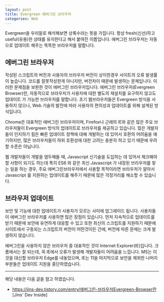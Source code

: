 ```yaml
---
layout: post
title: Evergreen 에버그린 브라우저
categories: Web
---
```



Evergreen을 우리말로 해석해보면 상록수라는 뜻을 가집니다. 항상 fresh(신선)하고 useful(유용)한 상태를 유지한다고 해서 붙여진 이름입니다. 에버그린 브라우저는 자동으로 업데이트 해주는 똑똑한 브라우저를 말합니다.

## 에버그린 브라우저

작성된 스크립트의 버전과 사용자의 브라우저 버전이 상이한경우 사이트의 오류 발생률이 높습니다. 코드를 잘못작성한게 아니지만, 버전차이 때문에 발생하는 문제입니다. 이러한 문제점을 보완한 것이 에버그린 브라우저입니다. 에버그린 브라우저(Evergreen Browser)란, 자동적으로 브라우저가 사용자에 대한 별도의 재설치를 요구하지 않고도 업데이트 가 가능한 브라우저를 말합니다. 초기 웹브라우저들은 Evergreen 방식을 사용하지 않으나, Web 기술의 발전에 따라 사용자의 편의성과 업데이트를 위해 설계된 방식입니다.

Chrome은 대표적인 에버그린 브라우저이며, Firefox나 근래의 IE와 같은 많은 주요 브라우저들이 Evergreen 방식의 업데이트로 브라우저를 제공하고 있습니다. 많은 개발자들이 인지하기 힘든 빠른 업데이트 정책에 대해 개발하는 데 있어서 호환의 어려움을 얘기하지만, 많은 브라우저들이 하위 호환성에 대한 고려는 충분히 하고 있기 때문에 우려할 수준은 아닙니다.

웹 개발자들이 개발을 염두해둘 때, Javascript 신기술을 도입하는 데 있어서 체크해야할 사항이 되기도 하는데 특히 ES6 와 같은 최신 Javascript 가 내장된 브라우저를 찾는 일을 하는 경우, 주요 에버그린브라우저에서 사용할 목적이라면 브라우저가 알아서 Javascript 를 지원하는 업데이트를 해주기 때문에 많은 걱정거리를 해소할 수 있습니다.


## 브라우저 업데이트
보안 및 기능에 대한 업데이트가 사용자가 모르는 사이에 업그레이드 됩니다. 사용자들이 에버그린 브라우저를 사용하면 많은 장점이 있습니다. 먼저 지속적으로 업데이트를 받기 때문에 보안에 유연하게 대응할 수 있고 또한 최신의 스크립트를 지원하기 때문에 사이트에서 구동되는 스크립트의 버전이 어떤것이든 간에, 버전에 따른 문제는 크게 발생하지 않습니다.

에버그린을 사용하지 않은 브라우저 중 대표적인 것이 Internet Explorer(IE)입니다. 크롬에서는 잘 되는데, 꼭 IE에서 오류가 발생해 개발자들이 어려움을 느낍니다. MS는 이것을 대신할 브라우저 Edge를 내놓았으며, IE는 11을 마지막으로 보안을 제외한 나머지 부분들은 업데이트 지원을 중단하였습니다. 

---

해당 내용은 다음 글을 참고 하였습니다.
- https://jins-dev.tistory.com/entry/에버그린-브라우저Evergreen-Browser란 [Jins' Dev Inside]
